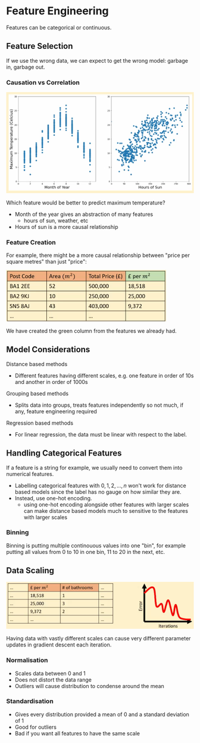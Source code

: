 # Feature Engineering

Features can be categorical or continuous.

## Feature Selection

If we use the wrong data, we can expect to get the wrong model: garbage in, garbage out. 

### Causation vs Correlation

![](assets/2024-10-27-16-23-39.png)

Which feature would be better to predict maximum temperature?
- Month of the year gives an abstraction of many features
    - hours of sun, weather, etc
- Hours of sun is a more causal relationship

### Feature Creation

For example, there might be a more causal relationship between "price per square metres" than just "price":

![](assets/2024-10-27-16-30-32.png)

We have created the green column from the features we already had.

## Model Considerations

Distance based methods
- Different features having different scales, e.g. one feature in order of 10s and another in order of 1000s

Grouping based methods
- Splits data into groups, treats features independently so not much, if any, feature engineering required

Regression based methods
- For linear regression, the data must be linear with respect to the label.

## Handling Categorical Features

If a feature is a string for example, we usually need to convert them into numerical features.
- Labelling categorical features with $0, 1, 2, ..., n$ won't work for distance based models since the label has no gauge on how similar they are.
- Instead, use one-hot encoding. 
    - using one-hot encoding alongside other features with larger scales can make distance based models much to sensitive to the features with larger scales

### Binning

Binning is putting multiple continouous values into one "bin", for example putting all values from 0 to 10 in one bin, 11 to 20 in the next, etc.

## Data Scaling

![](assets/2024-10-27-16-49-18.png)

Having data with vastly different scales can cause very different parameter updates in gradient descent each iteration. 

### Normalisation

- Scales data between 0 and 1
- Does not distort the data range
- Outliers will cause distribution to condense around the mean

### Standardisation

- Gives every distribution provided a mean of 0 and a standard deviation of 1
- Good for outliers
- Bad if you want all features to have the same scale